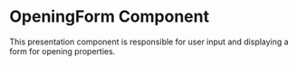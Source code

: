 # OpeningForm Component

This presentation component is responsible for user input and displaying a form for opening properties.
